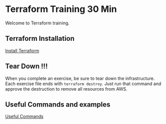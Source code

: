 # Terraform Training 30 Min
Welcome to Terraform training. 

## Terraform Installation
[Install Terraform](Install-Terraform.md)

## Tear Down !!!
When you complete an exercise, be sure to tear down the infrastructure.  Each exercise file ends with `terraform destroy`.  Just run that command and approve the destruction to remove all resources from AWS.

## Useful Commands and examples
[Useful Commands](useful-commands.md)
